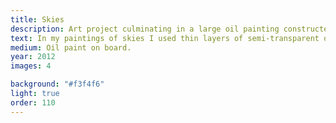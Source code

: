 ```yaml
---
title: Skies
description: Art project culminating in a large oil painting constructed using many layers of semi-transparent oil paint.
text: In my paintings of skies I used thin layers of semi-transparent oil paint to emulate the layers of sky and abstract away from a single image of a single sky inspired by Idris Kahn’s layered photographs. In terms of painting technique, I was mostly heavily influenced by J. M. W. Turner’s expressive watercolours, but I experimented with a wide variety of media; watercolour, enamels, oils, inks, fabrics, foil and various paper surfaces. This painting was exhibited in the Mall Gallery as part of the National Students' Exhbition.
medium: Oil paint on board.
year: 2012
images: 4

background: "#f3f4f6"
light: true
order: 110
---
```

